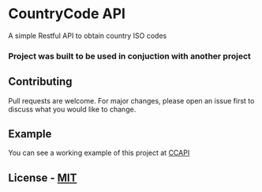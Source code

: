 # CountryCode API

A simple Restful API to obtain country ISO codes
### Project was built to be used in conjuction with another project

## Contributing
Pull requests are welcome. For major changes, please open an issue first to discuss what you would like to change.

## Example
You can see a working example of this project at [CCAPI](https://link)

## License - [MIT](https://choosealicense.com/licenses/mit/)